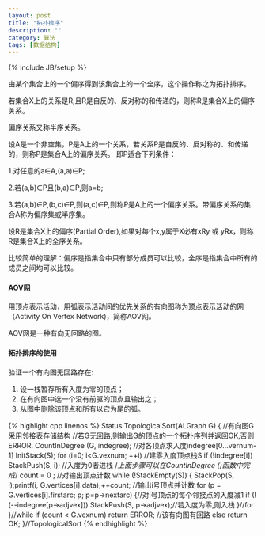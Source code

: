 ```yaml
---
layout: post
title: "拓扑排序"
description: ""
category: 算法
tags: [数据结构]
---
```

{% include JB/setup %}


由某个集合上的一个偏序得到该集合上的一个全序，这个操作称之为拓扑排序。

若集合X上的关系是R,且R是自反的、反对称的和传递的，则称R是集合X上的偏序关系。

偏序关系又称半序关系。

设A是一个非空集，P是A上的一个关系，若关系P是自反的、反对称的、和传递的，则称P是集合A上的偏序关系。
即P适合下列条件：

1.对任意的a∈A,\(a,a\)∈P;

2.若\(a,b\)∈P且\(b,a\)∈P,则a=b;

3.若\(a,b\)∈P,\(b,c\)∈P,则\(a,c\)∈P,则称P是A上的一个偏序关系。带偏序关系的集合A称为偏序集或半序集。

设R是集合X上的偏序\(Partial Order\),如果对每个x,y属于X必有xRy 或 yRx，则称R是集合X上的全序关系。

比较简单的理解：偏序是指集合中只有部分成员可以比较，全序是指集合中所有的成员之间均可以比较。

<!--more-->
#### AOV网

用顶点表示活动，用弧表示活动间的优先关系的有向图称为顶点表示活动的网（Activity On Vertex Network)，简称AOV网。

AOV网是一种有向无回路的图。

#### 拓扑排序的使用

验证一个有向图无回路存在:

1. 设一栈暂存所有入度为零的顶点；
2. 在有向图中选一个没有前驱的顶点且输出之；
3. 从图中删除该顶点和所有以它为尾的弧。

{% highlight cpp linenos %}
Status TopologicalSort(ALGraph G)
{
    //有向图G采用邻接表存储结构
    //若G无回路,则输出G的顶点的一个拓扑序列并返回OK,否则ERROR.
    CountInDegree (G, indegree);    //对各顶点求入度indegree[0...vernum-1]
    InitStack(S);
    for (i=0; i<G.vexnum; ++i) //建零入度顶点栈S
        if (!indegree[i]) StackPush(S, i); //入度为0者进栈
    /*上面步骤可以在CountInDegree ()函数中完成*/
    count = 0 ; //对输出顶点计数
    while (!StackEmpty(S)) {
        StackPop(S, i);printf(i, G.vertices[i].data);++count;   //输出i号顶点并计数
        for (p = G.vertices[i].firstarc; p; p=p->nextarc) {//对i号顶点的每个邻接点的入度减1
            if (!(--indegree[p->adjvex])) StackPush(S, p->adjvex);//若入度为零,则入栈
        }//for
    }//while
    if (count < G.vexnum) return ERROR;    //该有向图有回路
    else return OK;
}//TopologicalSort
{% endhighlight %}